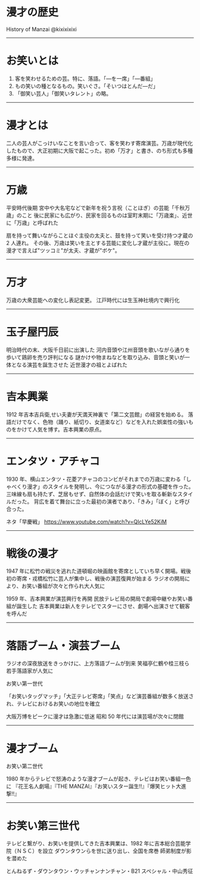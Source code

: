 # 漫才の歴史

History of Manzai
@kixixixixi

---

# お笑いとは

1. 客を笑わせるための芸。特に、落語。「—を一席」「—番組」
2. もの笑いの種となるもの。笑いぐさ。「そいつはとんだ—だ」
3. 「御笑い芸人」「御笑いタレント」の略。

---

# 漫才とは

二人の芸人がこっけいなことを言い合って、客を笑わす寄席演芸。万歳が現代化したもので、大正初期に大阪で起こった。初め「万才」と書き、のち形式も多種多様に発達。

---

# 万歳

平安時代後期
宮中や大名宅などで新年を祝う言祝（ことほぎ）の芸能「千秋万歳」のこと
後に民家にも広がり、民家を回るものは室町末期に「万歳楽」、近世に「万歳」と呼ばれた

扇を持って舞いながらことほぐ主役の太夫と、鼓を持って笑いを受け持つ才蔵の 2 人連れ。
その後、万歳は笑いを主とする芸能に変化し才蔵が主役に。現在の漫才で言えば"ツッコミ"が太夫、才蔵が"ボケ"。

---

# 万才

万歳の大衆芸能への変化し表記変更。
江戸時代には生玉神社境内で興行化

---

# 玉子屋円辰

明治時代の末、大阪千日前に出演した
河内音頭や江州音頭を歌いながら通りを歩いて鶏卵を売り評判になる
謎かけや物まねなどを取り込み、音頭と笑いが一体となる演芸を誕生させた
近世漫才の祖とよばれた

---

# 吉本興業

1912 年吉本吉兵衛,せい夫妻が天満天神裏で「第二文芸館」の経営を始める。
落語だけでなく、色物（踊り、紙切り、女道楽など）などを入れた娯楽性の強いものをかけて人気を博す。吉本興業の原点。

---

# エンタツ・アチャコ

1930 年、横山エンタツ・花菱アチャコのコンビがそれまでの万歳に変わる「しゃべくり漫才」のスタイルを発明し、今につながる漫才の形式の基礎を作った。
三味線も扇も持たず、芝居もせず、自然体の会話だけで笑いを取る斬新なスタイルだった。
背広を着て舞台に立った最初の演者であり、「きみ」「ぼく」と呼び合った。

ネタ「早慶戦」
<https://www.youtube.com/watch?v=QIcLYe52KiM>

---

# 戦後の漫才

1947 年に松竹の戦災を逃れた道頓堀の映画館を寄席としていち早く開場。戦後初の寄席・戎橋松竹に芸人が集中し、戦後の演芸復興が始まる
ラジオの開局により、お笑い番組が次々と作られ大人気に

1959 年、吉本興業が演芸興行を再開
民放テレビ局の開局で劇場中継やお笑い番組が誕生した
吉本興業は新人をテレビでスターにさせ、劇場へ出演させて観客を呼んだ

---

# 落語ブーム・演芸ブーム

ラジオの深夜放送をきっかけに、上方落語ブームが到来
笑福亭仁鶴や桂三枝ら若手落語家が人気に

お笑い第一世代

「お笑いタッグマッチ」「大正テレビ寄席」「笑点」など演芸番組が数多く放送され、テレビにおけるお笑いの地位を確立

大阪万博をピークに漫才は急激に低迷
昭和 50 年代には演芸場が次々に閉館

---

# 漫才ブーム

お笑い第二世代

1980 年からテレビで怒涛のような漫才ブームが起き、テレビはお笑い番組一色に
『花王名人劇場』『THE MANZAI』『お笑いスター誕生!!』『爆笑ヒット大進撃!!』

---

# お笑い第三世代

テレビと繋がり、お笑いを提供してきた吉本興業は、1982 年に吉本総合芸能学院（ＮＳＣ）を設立
ダウンタウンらを世に送り出し、全国を席巻
師弟制度が影を潜めた

とんねるず・ダウンタウン・ウッチャンナンチャン・B21 スペシャル・中山秀征
